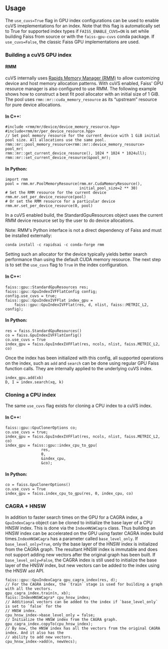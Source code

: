 ## Usage

The `use_cuvs=True` flag in GPU index configurations can be used to enable cuVS imeplementations for an index. Note that this flag is automatically set to True for supported index types if `FAISS_ENABLE_CUVS=ON` is set while building Faiss from source or with the `faiss-gpu-cuvs` conda package. If `use_cuvs=False`, the classic Faiss GPU implementations are used.

### Building a cuVS GPU index

#### RMM

cuVS internally uses [Rapids Memory Manager (RMM)](https://github.com/facebookresearch/faiss/blob/master/faiss/gpu/GpuClonerOptions.h) to allow customizing device and host memory allocation patterns. With cuVS enabled, Faiss' GPU resource manager is also configured to use RMM. The following example shows how to construct a best fit pool allocator with an initial size of 1 GiB. The pool uses `rmm::mr::cuda_memory_resource` as its “upstream” resource for pure device allocations.

#### In C++:
```
#include <rmm/mr/device/device_memory_resource.hpp>
#include<rmm/mr/per_device_resource.hpp>
// Set pool memory resource for the current device with 1 GiB initial pool size. All allocations use the same pool.
rmm::mr::pool_memory_resource<rmm::mr::device_memory_resource> pool_mr(
rmm::mr::get_current_device_resource(), 1024 * 1024 * 1024ull);
rmm::mr::set_current_device_resource(&pool_mr);
```

#### In Python:
```
import rmm
pool = rmm.mr.PoolMemoryResource(rmm.mr.CudaMemoryResource(),
                                 initial_pool_size=2 ** 30)
# Set the RMM resource for the current device
rmm.mr.set_per_device_resource(pool)
# Or set the RMM resource for a particular device
rmm.mr.set_per_device_resource(0, pool)
```

In a cuVS enabled build, the StandardGpuResources object uses the current RMM device resource set by the user to do device allocations.

Note: RMM's Python interface is not a direct dependency of Faiss and must be installed externally:
```
conda install -c rapidsai -c conda-forge rmm
```

Setting such an allocator for the device typically yields better search performance than using the default CUDA memory resource. The next step is to set the `use_cuvs` flag to `True` in the index configuration.

#### In C++: 
```
faiss::gpu::StandardGpuResources res;
faiss::gpu::GpuIndexIVFFlatConfig config;
config.use_cuvs = true;
faiss::gpu::GpuIndexIVFFlat index_gpu =
    faiss::gpu::GpuIndexIVFFlat(res, d, nlist, faiss::METRIC_L2, config);
```

#### In Python:
```
res = faiss.StandardGpuResources()
co = faiss.GpuIndexIVFFlatConfig()
co.use_cuvs = True
index_gpu = faiss.GpuIndexIVFFlat(res, ncols, nlist, faiss.METRIC_L2, co)
```
Once the index has been initialized with this config, all supported operations on the index, such as `add` and `search` can be done using regular GPU Faiss function calls. They are internally applied to the underlying cuVS index.
```
index_gpu.add(xb)
D, I = index.search(xq, k)
```

### Cloning a CPU index
The same `use_cuvs` flag exists for cloning a CPU index to a cuVS index.
#### In C++:
```
faiss::gpu::GpuClonerOptions co;
co.use_cuvs = true;
index_gpu = faiss.GpuIndexIVFFlat(res, ncols, nlist, faiss.METRIC_L2, co)
index_gpu = faiss::gpu::index_cpu_to_gpu(
                res,
                0,
                &index_cpu,
                &co);
```
#### In Python:
```
co = faiss.GpuClonerOptions()
co.use_cuvs = True
index_gpu = faiss.index_cpu_to_gpu(res, 0, index_cpu, co)
```

### CAGRA + HNSW
In addition to faster search times on the GPU for a CAGRA index, a `GpuIndexCagra` object can be cloned to initialize the base layer of a CPU HNSW index. This is done via the `IndexHNSWCagra` class. Thus building an HNSW index can be accelerated on the GPU using faster CAGRA index build times.`IndexHNSWCagra` has a parameter called `base_level_only`. If `base_level_only=True`, only the base layer of the HNSW index is initialized from the CAGRA graph. The resultant HNSW index is immutable and does not support adding new vectors after the original graph has been built. If `base_level_only=False`, the CAGRA index is still used to initialize the base layer of the HNSW index, but new vectors can be added to the index using the HNSW `add` API.
```
faiss::gpu::GpuIndexCagra gpu_cagra_index(res, d);
// For the CAGRA index, the `train` stage is used for building a graph with all the vectors.
gpu_cagra_index.train(n, xb);
faiss::IndexHNSWCagra* cpu_hnsw_index;
// Additional vectors can be added to the index if `base_level_only` is set to `false` for the
// HNSW index.
cpu_hnsw_index->base_level_only = false;
// Initialize the HNSW index from the CAGRA graph.
gpu_cagra_index.copyTo(cpu_hnsw_index);
// By now, the HNSW index has all the vectors from the original CAGRA index. And it also has the
// ability to add new vectors.
cpu_hnsw_index->add(n, newVecs);
```
